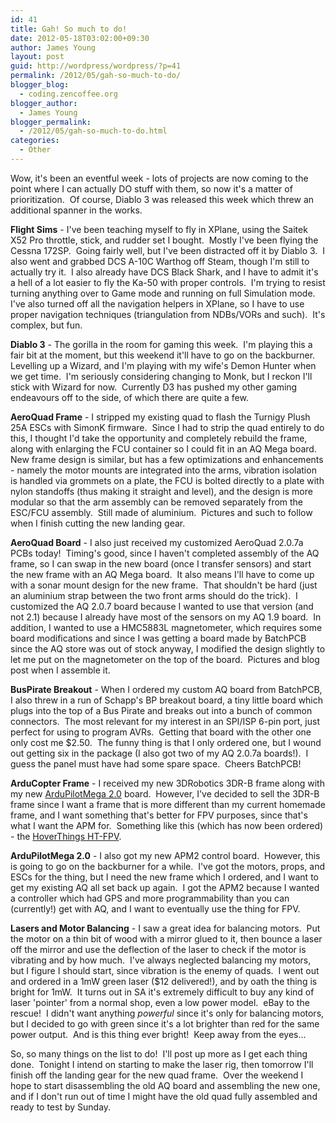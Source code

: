 ```yaml
---
id: 41
title: Gah! So much to do!
date: 2012-05-18T03:02:00+09:30
author: James Young
layout: post
guid: http://wordpress/wordpress/?p=41
permalink: /2012/05/gah-so-much-to-do/
blogger_blog:
  - coding.zencoffee.org
blogger_author:
  - James Young
blogger_permalink:
  - /2012/05/gah-so-much-to-do.html
categories:
  - Other
---
```

Wow, it's been an eventful week - lots of projects are now coming to the point where I can actually DO stuff with them, so now it's a matter of prioritization.  Of course, Diablo 3 was released this week which threw an additional spanner in the works.

**Flight Sims** - I've been teaching myself to fly in XPlane, using the Saitek X52 Pro throttle, stick, and rudder set I bought.  Mostly I've been flying the Cessna 172SP.  Going fairly well, but I've been distracted off it by Diablo 3.  I also went and grabbed DCS A-10C Warthog off Steam, though I'm still to actually try it.  I also already have DCS Black Shark, and I have to admit it's a hell of a lot easier to fly the Ka-50 with proper controls.  I'm trying to resist turning anything over to Game mode and running on full Simulation mode.  I've also turned off all the navigation helpers in XPlane, so I have to use proper navigation techniques (triangulation from NDBs/VORs and such).  It's complex, but fun.

**Diablo 3** - The gorilla in the room for gaming this week.  I'm playing this a fair bit at the moment, but this weekend it'll have to go on the backburner.  Levelling up a Wizard, and I'm playing with my wife's Demon Hunter when we get time.  I'm seriously considering changing to Monk, but I reckon I'll stick with Wizard for now.  Currently D3 has pushed my other gaming endeavours off to the side, of which there are quite a few.

**AeroQuad Frame** - I stripped my existing quad to flash the Turnigy Plush 25A ESCs with SimonK firmware.  Since I had to strip the quad entirely to do this, I thought I'd take the opportunity and completely rebuild the frame, along with enlarging the FCU container so I could fit in an AQ Mega board.  New frame design is similar, but has a few optimizations and enhancements - namely the motor mounts are integrated into the arms, vibration isolation is handled via grommets on a plate, the FCU is bolted directly to a plate with nylon standoffs (thus making it straight and level), and the design is more modular so that the arm assembly can be removed separately from the ESC/FCU assembly.  Still made of aluminium.  Pictures and such to follow when I finish cutting the new landing gear.

**AeroQuad Board** - I also just received my customized AeroQuad 2.0.7a PCBs today!  Timing's good, since I haven't completed assembly of the AQ frame, so I can swap in the new board (once I transfer sensors) and start the new frame with an AQ Mega board.  It also means I'll have to come up with a sonar mount design for the new frame.  That shouldn't be hard (just an aluminium strap between the two front arms should do the trick).  I customized the AQ 2.0.7 board because I wanted to use that version (and not 2.1) because I already have most of the sensors on my AQ 1.9 board.  In addition, I wanted to use a HMC5883L magnetometer, which requires some board modifications and since I was getting a board made by BatchPCB since the AQ store was out of stock anyway, I modified the design slightly to let me put on the magnetometer on the top of the board.  Pictures and blog post when I assemble it.

**BusPirate Breakout** - When I ordered my custom AQ board from BatchPCB, I also threw in a run of Schapp's BP breakout board, a tiny little board which plugs into the top of a Bus Pirate and breaks out into a bunch of common connectors.  The most relevant for my interest in an SPI/ISP 6-pin port, just perfect for using to program AVRs.  Getting that board with the other one only cost me $2.50.  The funny thing is that I only ordered one, but I wound out getting six in the package (I also got two of my AQ 2.0.7a boards!).  I guess the panel must have had some spare space.  Cheers BatchPCB!

**ArduCopter Frame** - I received my new 3DRobotics 3DR-B frame along with my new [ArduPilotMega 2.0](http://store.diydrones.com/APM_2_0_Kit_p/br-ardupilotmega-03.htm) board.  However, I've decided to sell the 3DR-B frame since I want a frame that is more different than my current homemade frame, and I want something that's better for FPV purposes, since that's what I want the APM for.  Something like this (which has now been ordered) - the [HoverThings HT-FPV](http://www.hoverthings.com/htfpvblack.html).

**ArduPilotMega 2.0** - I also got my new APM2 control board.  However, this is going to go on the backburner for a while.  I've got the motors, props, and ESCs for the thing, but I need the new frame which I ordered, and I want to get my existing AQ all set back up again.  I got the APM2 because I wanted a controller which had GPS and more programmability than you can (currently!) get with AQ, and I want to eventually use the thing for FPV.

**Lasers and Motor Balancing** - I saw a great idea for balancing motors.  Put the motor on a thin bit of wood with a mirror glued to it, then bounce a laser off the mirror and use the deflection of the laser to check if the motor is vibrating and by how much.  I've always neglected balancing my motors, but I figure I should start, since vibration is the enemy of quads.  I went out and ordered in a 1mW green laser ($12 delivered!), and by oath the thing is bright for 1mW.  It turns out in SA it's extremely difficult to buy any kind of laser 'pointer' from a normal shop, even a low power model.  eBay to the rescue!  I didn't want anything _powerful_ since it's only for balancing motors, but I decided to go with green since it's a lot brighter than red for the same power output.  And is this thing ever bright!  Keep away from the eyes...

So, so many things on the list to do!  I'll post up more as I get each thing done.  Tonight I intend on starting to make the laser rig, then tomorrow I'll finish off the landing gear for the new quad frame.  Over the weekend I hope to start disassembling the old AQ board and assembling the new one, and if I don't run out of time I might have the old quad fully assembled and ready to test by Sunday.